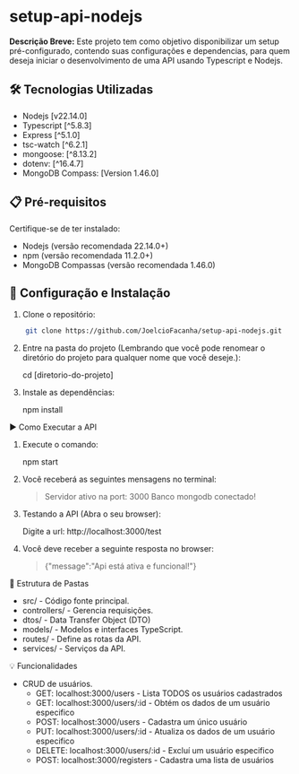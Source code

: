 # setup-api-nodejs

**Descrição Breve:**
Este projeto tem como objetivo disponibilizar um setup pré-configurado, contendo suas configurações e dependencias, para quem deseja iniciar o desenvolvimento de uma API usando Typescript e Nodejs.

## 🛠 Tecnologias Utilizadas

- Nodejs [v22.14.0]
- Typescript [^5.8.3]
- Express [^5.1.0]
- tsc-watch [^6.2.1]
- mongoose: [^8.13.2]
- dotenv: [^16.4.7]
- MongoDB Compass: [Version 1.46.0]

## 📋 Pré-requisitos

Certifique-se de ter instalado:

- Nodejs (versão recomendada 22.14.0+)
- npm (versão recomendada 11.2.0+)
- MongoDB Compassas (versão recomendada 1.46.0)

## 🚀 Configuração e Instalação

1. Clone o repositório:

```bash
    git clone https://github.com/JoelcioFacanha/setup-api-nodejs.git
```

2. Entre na pasta do projeto (Lembrando que você pode renomear o diretório do projeto para qualquer nome que você deseje.):

   cd [diretorio-do-projeto]

3. Instale as dependências:

   npm install

▶️ Como Executar a API

1. Execute o comando:

   npm start

2. Você receberá as seguintes mensagens no terminal:

   > Servidor ativo na port: 3000
   > Banco mongodb conectado!

3. Testando a API (Abra o seu browser):

   Digite a url: http://localhost:3000/test

4. Você deve receber a seguinte resposta no browser:

   > {"message":"Api está ativa e funcional!"}

📁 Estrutura de Pastas

- src/ - Código fonte principal.
- controllers/ - Gerencia requisições.
- dtos/ - Data Transfer Object (DTO)
- models/ - Modelos e interfaces TypeScript.
- routes/ - Define as rotas da API.
- services/ - Serviços da API.

💡 Funcionalidades

- CRUD de usuários.
  - GET: localhost:3000/users - Lista TODOS os usuários cadastrados
  - GET: localhost:3000/users/:id - Obtém os dados de um usuário especifico
  - POST: localhost:3000/users - Cadastra um único usuário
  - PUT: localhost:3000/users/:id - Atualiza os dados de um usuário especifico
  - DELETE: localhost:3000/users/:id - Excluí um usuário especifico
  - POST: localhost:3000/registers - Cadastra uma lista de usuários
